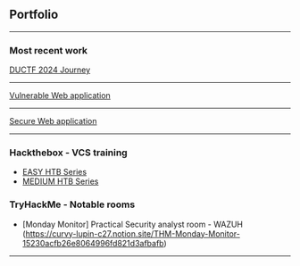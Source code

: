 ## Portfolio

---

### Most recent work 

[DUCTF 2024 Journey](https://curvy-lupin-c27.notion.site/DUCTF-2024-9e1070e2881b462a8caa992248df1096?pvs=74)

---
[Vulnerable Web application](https://github.com/R1ce0melette/vulnerable_forum/)

---
[Secure Web application](https://github.com/R1ce0melette/secure-webapp/)

---

### Hackthebox - VCS training

- [EASY HTB Series](https://curvy-lupin-c27.notion.site/VCS-Training-Easy-HTB-series-12130acfb26e800c8799efc1201c5056)
- [MEDIUM HTB Series](https://curvy-lupin-c27.notion.site/VCS-Training-Medium-HTB-series-12130acfb26e804abb40ecadc8f9a9da)
### TryHackMe - Notable rooms
- [Monday Monitor] Practical Security analyst room - WAZUH (https://curvy-lupin-c27.notion.site/THM-Monday-Monitor-15230acfb26e8064996fd821d3afbafb)
---

<!-- Remove above link if you don't want to attibute -->
